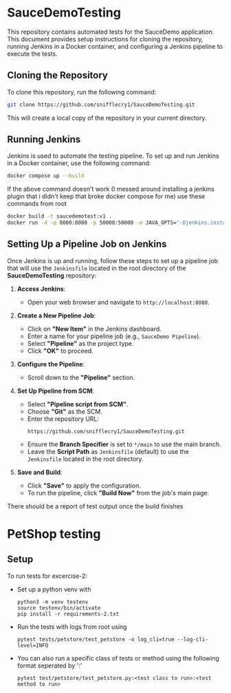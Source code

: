 # SauceDemoTesting

This repository contains automated tests for the SauceDemo application. This document provides setup instructions for cloning the repository, running Jenkins in a Docker container, and configuring a Jenkins pipeline to execute the tests.

## Cloning the Repository
To clone this repository, run the following command:

```bash
git clone https://github.com/snifflecry1/SauceDemoTesting.git
```

This will create a local copy of the repository in your current directory.

## Running Jenkins
Jenkins is used to automate the testing pipeline. To set up and run Jenkins in a Docker container, use the following command:

```bash
docker compose up --build
```

If the above command doesn't work (I messed around installing a jenkins plugin that i didn't keep that broke docker compose for me) use these commands from root

```bash
docker build -t saucedemotest:v1 .
docker run -d -p 8080:8080 -p 50000:50000 -e JAVA_OPTS="-Djenkins.install.runSetupWizard=false" sauceactualdemo:v1
```

## Setting Up a Pipeline Job on Jenkins
Once Jenkins is up and running, follow these steps to set up a pipeline job that will use the `Jenkinsfile` located in the root directory of the **SauceDemoTesting** repository:

1. **Access Jenkins**:
   - Open your web browser and navigate to `http://localhost:8080`.

2. **Create a New Pipeline Job**:
   - Click on **"New Item"** in the Jenkins dashboard.
   - Enter a name for your pipeline job (e.g., `SauceDemo Pipeline`).
   - Select **"Pipeline"** as the project type.
   - Click **"OK"** to proceed.

3. **Configure the Pipeline**:
   - Scroll down to the **"Pipeline"** section.

4. **Set Up Pipeline from SCM**:
   - Select **"Pipeline script from SCM"**.
   - Choose **"Git"** as the SCM.
   - Enter the repository URL:
     ```
     https://github.com/snifflecry1/SauceDemoTesting.git
     ```
   - Ensure the **Branch Specifier** is set to `*/main` to use the main branch.
   - Leave the **Script Path** as `Jenkinsfile` (default) to use the `Jenkinsfile` located in the root directory.

5. **Save and Build**:
   - Click **"Save"** to apply the configuration.
   - To run the pipeline, click **"Build Now"** from the job's main page.

There should be a report of test output once the build finishes

# PetShop testing

## Setup

To run tests for excercise-2:

 - Set up a python venv with
   ```
   python3 -m venv testenv
   source testenv/bin/activate
   pip install -r requirements-2.txt
   ```
- Run the tests with logs from root using
   ```
   pytest tests/petstore/test_petstore -o log_cli=true --log-cli-level=INFO
   ```
- You can also run a specific class of tests or method using the following format seperated by ':'
   ```
   pytest test/petstore/test_petstore.py:<test class to run>:<test method to run>
